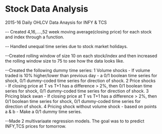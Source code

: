 # Stock Data Analysis


2015-16 Daily OHLCV Data Anaysis for INFY & TCS

-- Created 4,16,....,52 week moving average(closing price) for each stock and index through a function.

-- Handled unequal time series due to stock market holidays.

--Created rolling window of size 10 on each stock/index and then increased the rolling window size to 75 to see how the data looks like.

--Created the following dummy time series:
   1 Volume shocks - If volume traded is 10% higher/lower than previous day - a 0/1 boolean time series for shock, 0/1 dummy-coded time series for direction of shock.
   2 Price shocks - If closing price at T vs T+1 has a difference > 2%, then 0/1 boolean time series for shock, 0/1 dummy-coded time series for direction of shock.
   3 Pricing black swan - If closing price at T vs T+1 has a difference > 2%, then 0/1 boolean time series for shock, 0/1 dummy-coded time series for direction of shock.
   4 Pricing shock without volume shock - based on points a & b - Make a 0/1 dummy time series.
   
--Made 2 multivariaate regression models. The goal was to to predict INFY,TCS prices for tomorrow.
